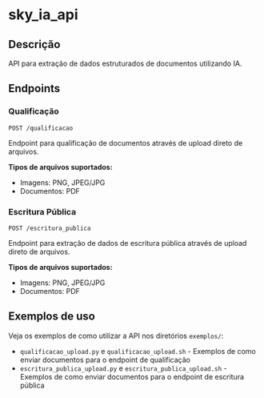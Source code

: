 # sky_ia_api

## Descrição

API para extração de dados estruturados de documentos utilizando IA.

## Endpoints

### Qualificação

```
POST /qualificacao
```

Endpoint para qualificação de documentos através de upload direto de arquivos.

**Tipos de arquivos suportados:**

- Imagens: PNG, JPEG/JPG
- Documentos: PDF

### Escritura Pública

```
POST /escritura_publica
```

Endpoint para extração de dados de escritura pública através de upload direto de arquivos.

**Tipos de arquivos suportados:**

- Imagens: PNG, JPEG/JPG
- Documentos: PDF

## Exemplos de uso

Veja os exemplos de como utilizar a API nos diretórios `exemplos/`:

- `qualificacao_upload.py` e `qualificacao_upload.sh` - Exemplos de como enviar documentos para o endpoint de qualificação
- `escritura_publica_upload.py` e `escritura_publica_upload.sh` - Exemplos de como enviar documentos para o endpoint de escritura pública
